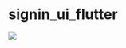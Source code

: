 # signin_ui_flutter

![](https://github.com/Richa0305/images/blob/main/Simulator%20Screen%20Recording%20-%20iPhone%2012%20Pro%20-%202021-11-18%20at%2007.34.40.gif)
